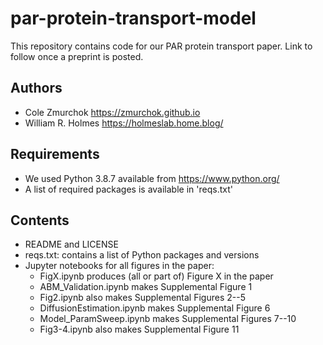 # par-protein-transport-model
This repository contains code for our PAR protein transport paper. Link to follow once a preprint is posted.

## Authors

- Cole Zmurchok https://zmurchok.github.io
- William R. Holmes https://holmeslab.home.blog/

## Requirements

- We used Python 3.8.7 available from https://www.python.org/
- A list of required packages is available in 'reqs.txt'

## Contents

- README and LICENSE
- reqs.txt: contains a list of Python packages and versions
- Jupyter notebooks for all figures in the paper:
  - FigX.ipynb produces (all or part of) Figure X in the paper
  - ABM_Validation.ipynb makes Supplemental Figure 1
  - Fig2.ipynb also makes Supplemental Figures 2--5
  - DiffusionEstimation.ipynb makes Supplemental Figure 6
  - Model_ParamSweep.ipynb makes Supplemental Figures 7--10
  - Fig3-4.ipynb also makes Supplemental Figure 11
